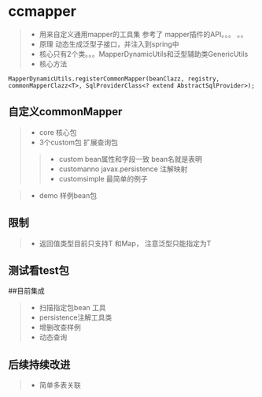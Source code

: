 # ccmapper
> - 用来自定义通用mapper的工具集    参考了 mapper插件的API。。。 。。
> - 原理      动态生成泛型子接口，并注入到spring中
> - 核心只有2个类。。。MapperDynamicUtils和泛型辅助类GenericUtils
> - 核心方法   
```
MapperDynamicUtils.registerCommonMapper(beanClazz, registry, commonMapperClazz<T>, SqlProviderClass<? extend AbstractSqlProvider>);
```


## 自定义commonMapper 
> - core 核心包 
> - 3个custom包   扩展查询包
> > - custom bean属性和字段一致 bean名就是表明 
> > - customanno javax.persistence  注解映射
> > - customsimple  最简单的例子  

> - demo 样例bean包

## 限制 
> - 返回值类型目前只支持T 和Map， 注意泛型只能指定为T
## 测试看test包

##目前集成
> - 扫描指定包bean 工具
> - persistence注解工具类
> - 增删改查样例
> - 动态查询

## 后续持续改进
> - 简单多表关联
	
    

